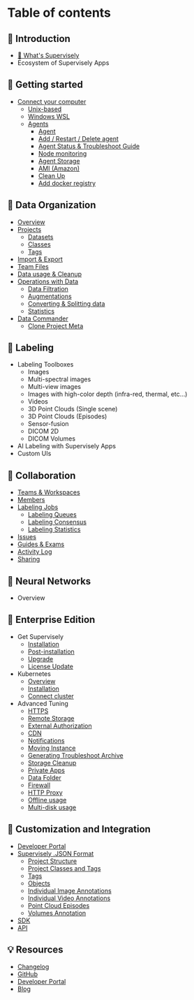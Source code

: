 # Table of contents
## 📌 Introduction
* [🤖 What's Supervisely](README.md)
* Ecosystem of Supervisely Apps

## 📌 Getting started
* [Connect your computer](getting-started/connect-your-computer/README.md)
  * [Unix-based](getting-started/connect-your-computer/unix-based/unix-based.md)
  * [Windows WSL](getting-started/connect-your-computer/windows-wsl/windows-wsl.md)
  * [Agents](getting-started/connect-your-computer/agents/README.md)
      * [Agent](getting-started/connect-your-computer/agents/agent/agent.md)
      * [Add / Restart / Delete agent](getting-started/connect-your-computer/agents/add_delete_node/add_delete_node.md)
      * [Agent Status & Troubleshoot Guide](getting-started/connect-your-computer/agents/status_and_troubleshooting/status.md)
      * [Node monitoring](getting-started/connect-your-computer/agents/manage/manage.md)
      * [Agent Storage](getting-started/connect-your-computer/agents/agent-storage/agent-storage.md)
      * [AMI (Amazon)](getting-started/connect-your-computer/agents/ami/README.md)
      * [Clean Up](getting-started/connect-your-computer/agents/clean_up/clean_up.md)
      * [Add docker registry](getting-started/connect-your-computer/agents/custom-docker-registry/README.md)

## 📂 Data Organization
* [Overview](data-organization/overview.md)
* [Projects](data-organization/project/projects.md)
    * [Datasets](data-organization/project/datasets/datasets.md)
    * [Classes](data-organization/project/classes/classes.md)
    * [Tags](data-organization/project/tags/tags.md)
* [Import & Export](data-organization/import-export.md)
* [Team Files](data-organization/team-files/README.md)
* [Data usage & Cleanup](data-organization/storage/README.md)
* [Operations with Data](/data-organization/Operations-with-Data/README.md)
  * [Data Filtration](/data-organization/Operations-with-Data/data-filtration.md)
  * [Augmentations](/data-organization/Operations-with-Data/Augmentations.md)
  * [Converting & Splitting data](/data-organization/Operations-with-Data/Converting-Splitdata.md)
  * [Statistics](/data-organization/Operations-with-Data/Statistics.md)
* [Data Commander](data-organization/data-commander/README.md)
    * [Clone Project Meta](data-organization/data-commander/clone-meta.md)

## 📝 Labeling

* Labeling Toolboxes 
  * Images
  * Multi-spectral images
  * Multi-view images
  * Images with high-color depth (infra-red, thermal, etc…)
  * Videos
  * 3D Point Clouds (Single scene)
  * 3D Point Clouds (Episodes)
  * Sensor-fusion
  * DICOM 2D
  * DICOM Volumes
* AI Labeling with Supervisely Apps
* Custom UIs

## 🤝 Collaboration

* [Teams & Workspaces](collaboration/teams.md)
* [Members](collaboration/members.md)
* [Labeling Jobs](labeling/jobs/README.md)
  * [Labeling Queues](labeling/jobs/Labeling-Queues.md)
  * [Labeling Consensus](labeling/jobs/Labeling-consensus.md)
  * [Labeling Statistics](labeling/jobs/Labeling-Statistics.md)
* [Issues](labeling/issues/README.md)
* [Guides & Exams](labeling/exams/README.md)
* [Activity Log](collaboration/Activity-Log.md)
* [Sharing](collaboration/sharing.md)



## 🔮 Neural Networks

* Overview


## 👔 Enterprise Edition

* Get Supervisely
    * [Installation](enterprise/installation/README.md)
    * [Post-installation](enterprise/post-installation/README.md)
    * [Upgrade](enterprise/update/upgrade.md)
    * [License Update](enterprise/updating-the-license/README.md)
* Kubernetes
    * [Overview](enterprise/kubernetes/overview.md)
    * [Installation](enterprise/kubernetes/installation.md)
    * [Connect cluster](enterprise/kubernetes/agent.md)
* Advanced Tuning
    * [HTTPS](enterprise/https/index.md)
    * [Remote Storage](enterprise/s3/README.md)
    * [External Authorization](enterprise/auth/index.md)
    * [CDN](enterprise/cdn/README.md)
    * [Notifications](enterprise/notifications/README.md)
    * [Moving Instance](enterprise/moving/README.md)
    * [Generating Troubleshoot Archive](enterprise/troubleshoot/generating_ts_archive.md)
    * [Storage Cleanup](enterprise/cleanup/README.md)
    * [Private Apps](enterprise/private-apps/README.md)
    * [Data Folder](enterprise/data-folder/README.md)
    * [Firewall](enterprise/firewall/README.md)
    * [HTTP Proxy](enterprise/http-proxy/README.md)
    * [Offline usage](enterprise/offline-usage/README.md)
    * [Multi-disk usage](enterprise/multi-disk/README.md)

## 🔧 Customization and Integration 

* [Developer Portal](https://developer.supervisely.com/)
* [Supervisely .JSON Format](data-organization/Annotation-JSON-format/00_ann_format_navi.md)
    * [Project Structure](data-organization/Annotation-JSON-format/01_Project_Structure_new.md)
    * [Project Classes and Tags](data-organization/Annotation-JSON-format/Project_Classes_And_Tags.md)
    * [Tags](data-organization/Annotation-JSON-format/Supervisely_format_tags.md)
    * [Objects](data-organization/Annotation-JSON-format/Supervisely_Format_objects.md)
    * [Individual Image Annotations](data-organization/Annotation-JSON-format/Supervisely_format_images.md)
    * [Individual Video Annotations](data-organization/Annotation-JSON-format/06_Supervisely_format_videos.md)
    * [Point Cloud Episodes](data-organization/Annotation-JSON-format/07_Supervisely_format_pointcloud_episode.md)
    * [Volumes Annotation](data-organization/Annotation-JSON-format/08_Supervisely_format_volume.md)
* [SDK](https://supervisely.readthedocs.io/en/latest/sdk_packages.html)
* [API](https://api.docs.supervisely.com)
  
## 💡 Resources

* [Changelog](https://app.supervisely.com/changelog)
* [GitHub](https://github.com/supervisely/supervisely)
* [Developer Portal](https://developer.supervisely.com)
* [Blog](https://medium.com/@supervisely)
